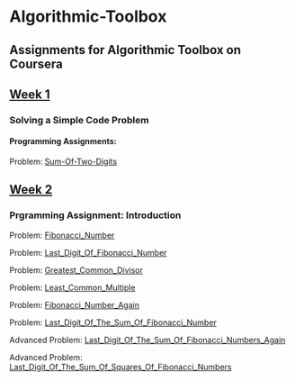 # Algorithmic-Toolbox

## Assignments for Algorithmic Toolbox on Coursera </br>


## [Week 1](https://github.com/omarsalem33/Algorithmic-Toolbox/blob/main/Algorithmic%20Toolbox/week1/week1_programming_challenges.pdf)</br>

### Solving a Simple Code Problem
#### Programming Assignments:</br>
Problem: [Sum-Of-Two-Digits](https://github.com/omarsalem33/Algorithmic-Toolbox/blob/main/Algorithmic%20Toolbox/week1/1-%20Sum-Of-Two-Digits.cpp)</br>


## [Week 2](https://github.com/omarsalem33/Algorithmic-Toolbox/blob/main/Algorithmic%20Toolbox/week2/week2_algorithmic_warmup.pdf)</br>
###  Prgramming Assignment: Introduction
Problem: [Fibonacci_Number](https://github.com/omarsalem33/Algorithmic-Toolbox/blob/main/Algorithmic%20Toolbox/week2/1-%20fibonacci.cpp) </br>

Problem: [Last_Digit_Of_Fibonacci_Number](https://github.com/omarsalem33/Algorithmic-Toolbox/blob/main/Algorithmic%20Toolbox/week2/2-%20last_digit_of_fibonacci_number.cpp) </br>

Problem: [Greatest_Common_Divisor](https://github.com/omarsalem33/Algorithmic-Toolbox/blob/main/Algorithmic%20Toolbox/week2/3-%20greatest_common_divisor.cpp) </br>

Problem: [Least_Common_Multiple](https://github.com/omarsalem33/Algorithmic-Toolbox/blob/main/Algorithmic%20Toolbox/week2/4-%20least_common_multiple.cpp) </br>

Problem: [Fibonacci_Number_Again](https://github.com/omarsalem33/Algorithmic-Toolbox/blob/main/Algorithmic%20Toolbox/week2/5-%20fibonacci_number_again.cpp) </br>

Problem: [Last_Digit_Of_The_Sum_Of_Fibonacci_Number](https://github.com/omarsalem33/Algorithmic-Toolbox/blob/main/Algorithmic%20Toolbox/week2/6-%20last_digit_of_the_sum_of_fibonacci_numbers.cpp)</br>

Advanced Problem: [Last_Digit_Of_The_Sum_Of_Fibonacci_Numbers_Again](https://github.com/omarsalem33/Algorithmic-Toolbox/blob/main/Algorithmic%20Toolbox/week2/7-%20last_digit_of_the_sum_of_fibonacci_numbers_again.cpp) </br>

Advanced Problem: [Last_Digit_Of_The_Sum_Of_Squares_Of_Fibonacci_Numbers](https://github.com/omarsalem33/Algorithmic-Toolbox/blob/main/Algorithmic%20Toolbox/week2/8-%20last_digit_of_the_sum_of_squares_of_fibonacci_numbers.cpp)</br>


